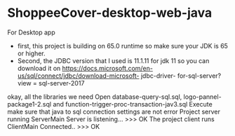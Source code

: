 # ShoppeeCover-desktop-web-java
For Desktop app

- first, this project is building on 65.0 runtime so make sure your JDK is 65 or higher.
- Second, the JDBC version that I used is 11.1.11 for jdk 11 so you can download it on https://docs.microsoft.com/en-us/sql/connect/jdbc/download-microsoft- jdbc-driver- for-sql-server? view = sql-server-2017

okay, all the libraries we need
Open database-query-sql.sql, logo-pannel-package1-2.sql and function-trigger-proc-transaction-jav3.sql Execute make sure that java to sql connection settings are not error
Project server running ServerMain
Server is listening... >>> OK
The project client runs ClientMain
Connected.. >>> OK
